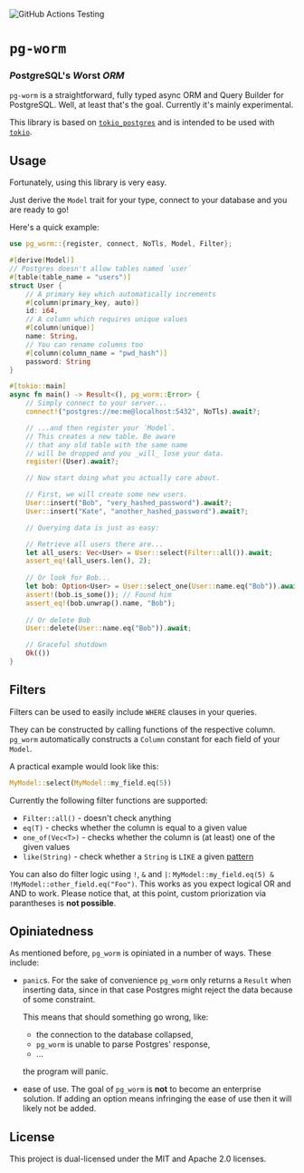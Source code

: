![GitHub Actions Testing](https://github.com/Einliterflasche/pg-worm/actions/workflows/rust.yml/badge.svg)

# `pg-worm`
### *P*ost*g*reSQL's *W*orst *ORM*
`pg-worm` is a straightforward, fully typed async ORM and Query Builder for PostgreSQL.
Well, at least that's the goal. Currently it's mainly experimental.

This library is based on [`tokio_postgres`](https://docs.rs/tokio-postgres/0.7.8/tokio_postgres/index.html) 
and is intended to be used with [`tokio`](https://tokio.rs/).

## Usage
Fortunately, using this library is very easy.

Just derive the `Model` trait for your type, connect to your database 
and you are ready to go!

Here's a quick example: 

```rust
use pg_worm::{register, connect, NoTls, Model, Filter};

#[derive(Model)]
// Postgres doesn't allow tables named `user`
#[table(table_name = "users")]
struct User {
    // A primary key which automatically increments
    #[column(primary_key, auto)]
    id: i64,
    // A column which requires unique values
    #[column(unique)]
    name: String,
    // You can rename columns too
    #[column(column_name = "pwd_hash")]
    password: String
} 

#[tokio::main]
async fn main() -> Result<(), pg_worm::Error> {
    // Simply connect to your server...
    connect!("postgres://me:me@localhost:5432", NoTls).await?;

    // ...and then register your `Model`.
    // This creates a new table. Be aware
    // that any old table with the same name 
    // will be dropped and you _will_ lose your data.
    register!(User).await?;

    // Now start doing what you actually care about.

    // First, we will create some new users.
    User::insert("Bob", "very_hashed_password").await?;
    User::insert("Kate", "another_hashed_password").await?;

    // Querying data is just as easy:

    // Retrieve all users there are...
    let all_users: Vec<User> = User::select(Filter::all()).await;     
    assert_eq!(all_users.len(), 2);
    
    // Or look for Bob...
    let bob: Option<User> = User::select_one(User::name.eq("Bob")).await;
    assert!(bob.is_some()); // Found him
    assert_eq!(bob.unwrap().name, "Bob");
    
    // Or delete Bob
    User::delete(User::name.eq("Bob")).await;

    // Graceful shutdown
    Ok(())
}
```

## Filters
Filters can be used to easily include `WHERE` clauses in your queries. 

They can be constructed by calling functions of the respective column. 
`pg_worm` automatically constructs a `Column` constant for each field 
of your `Model`. 

A practical example would look like this:

```rust
MyModel::select(MyModel::my_field.eq(5))
```

Currently the following filter functions are supported:

 * `Filter::all()` - doesn't check anything
 * `eq(T)` - checks whether the column is equal to a given value
 * `one_of(Vec<T>)` - checks whether the column is (at least) one of the given values
 * `like(String)` - check whether a `String` is `LIKE` a given [pattern](https://www.postgresql.org/docs/current/functions-matching.html)
 
You can also do filter logic using `!`, `&` and `|`: `MyModel::my_field.eq(5) & !MyModel::other_field.eq("Foo")`.
This works as you expect logical OR and AND to work.
Please notice that, at this point, custom priorization via parantheses 
is **not possible**.

## Opiniatedness
As mentioned before, `pg_worm` is opiniated in a number of ways. 
These include:

 * `panic`s. For the sake of convenience `pg_worm` only returns a  `Result` when 
   inserting data, since in that case Postgres might reject the data because of
   some constraint. 

   This means that should something go wrong, like:
    - the connection to the database collapsed,
    - `pg_worm` is unable to parse Postgres' response,
    - ...
   
   the program will panic.
 * ease of use. The goal of `pg_worm` is **not** to become an enterprise solution.
   If adding an option means infringing the ease of use then it will likely
   not be added.

## License
This project is dual-licensed under the MIT and Apache 2.0 licenses.
